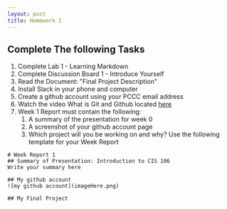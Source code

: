 ```yaml
---
layout: post
title: Homework 1
---
```

## Complete The following Tasks
1. Complete Lab 1 - Learning Markdown 
2. Complete Discussion Board 1 - Introduce Yourself
3. Read the Document: "Final Project Description"
4. Install Slack in your phone and computer
5. Create a github account using your PCCC email address
6. Watch the video What is Git and Github located [here](https://www.youtube.com/watch?v=wpISo9TNjfU)
7. Week 1 Report must contain the following:
   1. A summary of the presentation for week 0
   2. A screenshot of your github account page
   3. Which project will you be working on and why?
Use the following template for your Week Report

```
# Week Report 1
## Summary of Presentation: Introduction to CIS 106
Write your summary here

## My github account
![my github account](imageHere.png)

## My Final Project
```
